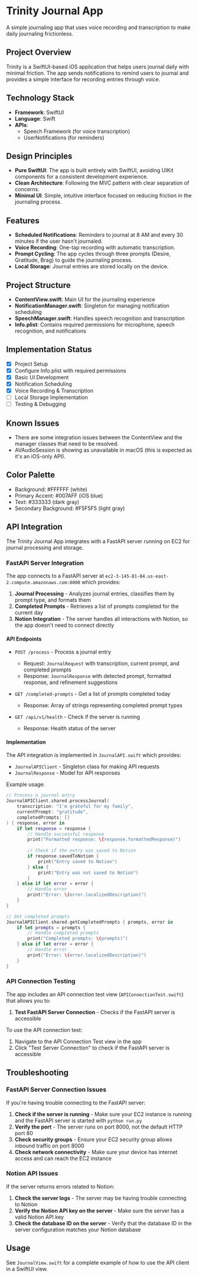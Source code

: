 # Trinity Journal App

A simple journaling app that uses voice recording and transcription to make daily journaling frictionless.

## Project Overview

Trinity is a SwiftUI-based iOS application that helps users journal daily with minimal friction. The app sends notifications to remind users to journal and provides a simple interface for recording entries through voice.

## Technology Stack

- **Framework**: SwiftUI
- **Language**: Swift
- **APIs**: 
  - Speech Framework (for voice transcription)
  - UserNotifications (for reminders)

## Design Principles

- **Pure SwiftUI**: The app is built entirely with SwiftUI, avoiding UIKit components for a consistent development experience.
- **Clean Architecture**: Following the MVC pattern with clear separation of concerns.
- **Minimal UI**: Simple, intuitive interface focused on reducing friction in the journaling process.

## Features

- **Scheduled Notifications**: Reminders to journal at 8 AM and every 30 minutes if the user hasn't journaled.
- **Voice Recording**: One-tap recording with automatic transcription.
- **Prompt Cycling**: The app cycles through three prompts (Desire, Gratitude, Brag) to guide the journaling process.
- **Local Storage**: Journal entries are stored locally on the device.

## Project Structure

- **ContentView.swift**: Main UI for the journaling experience
- **NotificationManager.swift**: Singleton for managing notification scheduling
- **SpeechManager.swift**: Handles speech recognition and transcription
- **Info.plist**: Contains required permissions for microphone, speech recognition, and notifications

## Implementation Status

- [x] Project Setup
- [x] Configure Info.plist with required permissions
- [x] Basic UI Development
- [x] Notification Scheduling
- [x] Voice Recording & Transcription
- [ ] Local Storage Implementation
- [ ] Testing & Debugging

## Known Issues

- There are some integration issues between the ContentView and the manager classes that need to be resolved.
- AVAudioSession is showing as unavailable in macOS (this is expected as it's an iOS-only API).

## Color Palette

- Background: #FFFFFF (white)
- Primary Accent: #007AFF (iOS blue)
- Text: #333333 (dark gray)
- Secondary Background: #F5F5F5 (light gray)

## API Integration

The Trinity Journal App integrates with a FastAPI server running on EC2 for journal processing and storage.

### FastAPI Server Integration

The app connects to a FastAPI server at `ec2-3-145-81-84.us-east-2.compute.amazonaws.com:8000` which provides:

1. **Journal Processing** - Analyzes journal entries, classifies them by prompt type, and formats them
2. **Completed Prompts** - Retrieves a list of prompts completed for the current day
3. **Notion Integration** - The server handles all interactions with Notion, so the app doesn't need to connect directly

#### API Endpoints

- `POST /process` - Process a journal entry
  - Request: `JournalRequest` with transcription, current prompt, and completed prompts
  - Response: `JournalResponse` with detected prompt, formatted response, and refinement suggestions

- `GET /completed-prompts` - Get a list of prompts completed today
  - Response: Array of strings representing completed prompt types

- `GET /api/v1/health` - Check if the server is running
  - Response: Health status of the server

#### Implementation

The API integration is implemented in `JournalAPI.swift` which provides:

- `JournalAPIClient` - Singleton class for making API requests
- `JournalResponse` - Model for API responses

Example usage:

```swift
// Process a journal entry
JournalAPIClient.shared.processJournal(
    transcription: "I'm grateful for my family",
    currentPrompt: "gratitude",
    completedPrompts: []
) { response, error in
    if let response = response {
        // Handle successful response
        print("Formatted response: \(response.formattedResponse)")
        
        // Check if the entry was saved to Notion
        if response.savedToNotion {
            print("Entry saved to Notion")
        } else {
            print("Entry was not saved to Notion")
        }
    } else if let error = error {
        // Handle error
        print("Error: \(error.localizedDescription)")
    }
}

// Get completed prompts
JournalAPIClient.shared.getCompletedPrompts { prompts, error in
    if let prompts = prompts {
        // Handle completed prompts
        print("Completed prompts: \(prompts)")
    } else if let error = error {
        // Handle error
        print("Error: \(error.localizedDescription)")
    }
}
```

### API Connection Testing

The app includes an API connection test view (`APIConnectionTest.swift`) that allows you to:

1. **Test FastAPI Server Connection** - Checks if the FastAPI server is accessible

To use the API connection test:

1. Navigate to the API Connection Test view in the app
2. Click "Test Server Connection" to check if the FastAPI server is accessible

## Troubleshooting

### FastAPI Server Connection Issues

If you're having trouble connecting to the FastAPI server:

1. **Check if the server is running** - Make sure your EC2 instance is running and the FastAPI server is started with `python run.py`
2. **Verify the port** - The server runs on port 8000, not the default HTTP port 80
3. **Check security groups** - Ensure your EC2 security group allows inbound traffic on port 8000
4. **Check network connectivity** - Make sure your device has internet access and can reach the EC2 instance

### Notion API Issues

If the server returns errors related to Notion:

1. **Check the server logs** - The server may be having trouble connecting to Notion
2. **Verify the Notion API key on the server** - Make sure the server has a valid Notion API key
3. **Check the database ID on the server** - Verify that the database ID in the server configuration matches your Notion database

## Usage

See `JournalView.swift` for a complete example of how to use the API client in a SwiftUI view. 